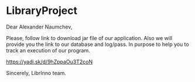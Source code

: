 # LibraryProject

Dear Alexander Naumchev,

Please, follow link to download jar file of our application. 
Also we will provide you the link to our database and log/pass. In purpose to help you to	track an execution of our program.

https://yadi.sk/d/9hZppaOu3T2coN

Sincerely, 
LibrInno team.

